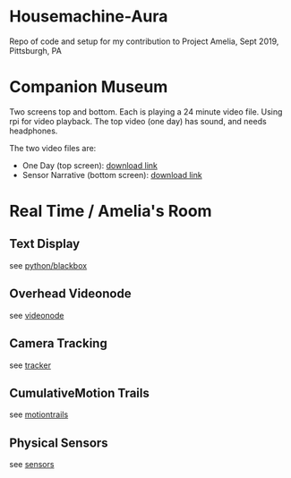 # Housemachine-Aura

Repo of code and setup for my contribution to Project Amelia, Sept 2019, Pittsburgh, PA

# Companion Museum
Two screens top and bottom. Each is playing a 24 minute video file. Using rpi for video playback. The top video (one day) has sound, and needs headphones. 

The two video files are: 
- One Day (top screen): [download link](https://drive.google.com/open?id=1A34laBlMm6Q3ERwrx2605b6qKSKejs2h)
- Sensor Narrative (bottom screen): [download link](https://drive.google.com/open?id=1meM5aG83LgOnGIOwwF0ffw53zXim1tKd)

# Real Time / Amelia's Room
## Text Display
see [python/blackbox](python/blackbox)
## Overhead Videonode
see [videonode](videonode/)
## Camera Tracking
see [tracker](tracker/)
## CumulativeMotion Trails
see [motiontrails](motiontrails/)
## Physical Sensors
see [sensors](sensors)

